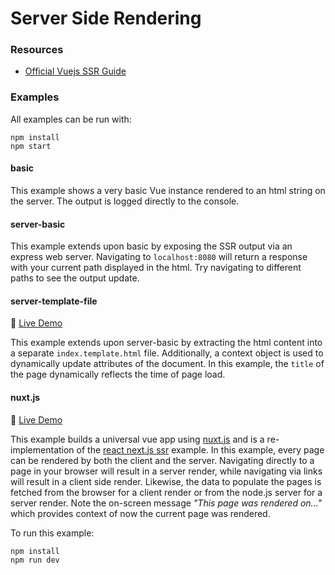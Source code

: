 # Server Side Rendering

### Resources

- [Official Vuejs SSR Guide](https://ssr.vuejs.org/en/data.html)

### Examples

All examples can be run with:

```
npm install
npm start
```

#### basic

This example shows a very basic Vue instance rendered to an html string on the server. The output is logged directly to the console.

#### server-basic

This example extends upon basic by exposing the SSR output via an express web server. Navigating to `localhost:8080` will return a response with your current path displayed in the html. Try navigating to different paths to see the output update.

#### server-template-file

:tada: [Live Demo](https://vuejs-server-template-file-igjqzltugn.now.sh/)

This example extends upon server-basic by extracting the html content into a separate `index.template.html` file. Additionally, a context object is used to dynamically update attributes of the document. In this example, the `title` of the page dynamically reflects the time of page load.

#### nuxt.js

:tada: [Live Demo](https://nuxtjs-wmgorzpkhi.now.sh/)

This example builds a universal vue app using [nuxt.js](https://nuxtjs.org/) and is a re-implementation of the [react next.js ssr](https://github.com/brandon93s/ui-framework-comparison/tree/master/react/ssr#nextjs) example. In this example, every page can be rendered by both the client and the server. Navigating directly to a page in your browser will result in a server render, while navigating via links will result in a client side render. Likewise, the data to populate the pages is fetched from the browser for a client render or from the node.js server for a server render. Note the on-screen message _"This page was rendered on..."_ which provides context of now the current page was rendered.

To run this example:

```
npm install
npm run dev
```

